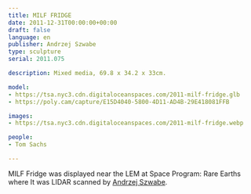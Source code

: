 ```yaml
---
title: MILF FRIDGE
date: 2011-12-31T00:00:00+00:00
draft: false
language: en
publisher: Andrzej Szwabe
type: sculpture
serial: 2011.075

description: Mixed media, 69.8 x 34.2 x 33cm.

model:
- https://tsa.nyc3.cdn.digitaloceanspaces.com/2011-milf-fridge.glb
- https://poly.cam/capture/E15D4040-5800-4D11-AD4B-29E418081FFB

images:
- https://tsa.nyc3.cdn.digitaloceanspaces.com/2011-milf-fridge.webp

people:
- Tom Sachs

---
```


MILF Fridge was displayed near the LEM at Space Program: Rare Earths where It was LIDAR scanned by [Andrzej Szwabe](https://aszwabe.artstation.com).

&nbsp;

&nbsp;

&nbsp;

&nbsp;